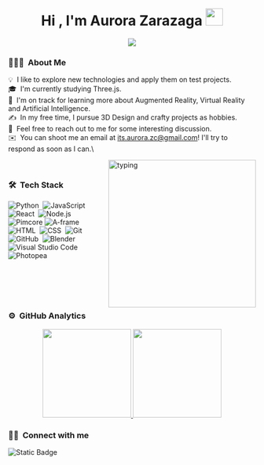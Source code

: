 <h1 align="center">Hi , I'm Aurora Zarazaga <img src="https://media.giphy.com/media/hvRJCLFzcasrR4ia7z/giphy.gif" width="35"></h1>
<p align="center">
  <a href="https://github.com/DenverCoder1/readme-typing-svg"><img src="https://readme-typing-svg.herokuapp.com?font=Time+New+Roman&color=%23C8BE25&size=25&center=true&vCenter=true&width=600&height=100&lines=Jr.+FullStack+Developer;PIM+Architect;Three.js+student;Ambitious+Programmer;Always+learning+new+things"></a>
</p>

### 👨🏻‍💻 &nbsp;About Me

💡 &nbsp;I like to explore new technologies and apply them on test projects.\
🎓 &nbsp;I'm currently studying Three.js.\
🌱 &nbsp;I'm on track for learning more about Augmented Reality, Virtual Reality and Artificial Intelligence.\
✍️ &nbsp;In my free time, I pursue 3D Design and crafty projects as hobbies.\
💬 &nbsp;Feel free to reach out to me for some interesting discussion.\
✉️ &nbsp;You can shoot me an email at its.aurora.zc@gmail.com! I'll try to respond as soon as I can.\

<img alt="typing" src="https://user-images.githubusercontent.com/74038190/212751381-b0b2320e-6ef6-4041-a77a-de279fe5d3ae.gif" align="right" style="height: 300px; width: auto"/>

<br>

### 🛠 &nbsp;Tech Stack

![Python](https://img.shields.io/badge/-Python-05122A?style=flat&logo=python)&nbsp;
![JavaScript](https://img.shields.io/badge/-JavaScript-05122A?style=flat&logo=javascript)&nbsp;
![React](https://img.shields.io/badge/-React-05122A?style=flat&logo=react)&nbsp;
![Node.js](https://img.shields.io/badge/-Node.js-05122A?style=flat&logo=node.js)&nbsp;
![Pimcore](https://img.shields.io/badge/Pimcore-05122A?logo=pimcore&logoColor=%236428B4)
![A-frame](https://img.shields.io/badge/Aframe-05122A?logo=aframe&logoColor=%23EF2D5E)
![HTML](https://img.shields.io/badge/-HTML-05122A?style=flat&logo=HTML5)&nbsp;
![CSS](https://img.shields.io/badge/-CSS-05122A?style=flat&logo=CSS3&logoColor=1572B6)&nbsp;
![Git](https://img.shields.io/badge/-Git-05122A?style=flat&logo=git)&nbsp;
![GitHub](https://img.shields.io/badge/-GitHub-05122A?style=flat&logo=github)&nbsp;
![Blender](https://img.shields.io/badge/Blender-05122A?logo=blender&logoColor=%23E87D0D)
![Visual Studio Code](https://img.shields.io/badge/-Visual%20Studio%20Code-05122A?style=flat&logo=visual-studio-code&logoColor=007ACC)&nbsp;
![Photopea](https://img.shields.io/badge/Photopea-05122A?logo=photopea&logoColor=%2318A497)


<br>
<br>

<br>
<br>

### ⚙️ &nbsp;GitHub Analytics

<p align="center">
<a href="https://github.com/8Auror8">
  <img height="180em" src="https://github-readme-stats-eight-theta.vercel.app/api?username=8Auror8&show_icons=true&theme=algolia&include_all_commits=true&count_private=true"/>
  <img height="180em" src="https://github-readme-stats-eight-theta.vercel.app/api/top-langs/?username=8Auror8&layout=compact&langs_count=8&theme=algolia"/>
</a>
</p>

### 🤝🏻 &nbsp;Connect with me

<p align="center">

![Static Badge](https://img.shields.io/badge/Aurora%20Zarazaga-blue?color=blue&link=https%3A%2F%2Fwww.linkedin.com%2Fin%2Faurora-zarazaga%2F)
</p>

